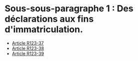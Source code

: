 # Sous-sous-paragraphe 1 : Des déclarations aux fins d'immatriculation.

- [Article R123-37](article-r123-37.md)
- [Article R123-38](article-r123-38.md)
- [Article R123-39](article-r123-39.md)
